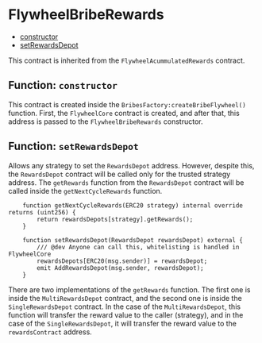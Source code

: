 # FlywheelBribeRewards

- [constructor](#function-constructor)
- [setRewardsDepot](#function-setrewardsdepot)


This contract is inherited from the `FlywheelAcummulatedRewards` contract.

## Function: `constructor`

This contract is created inside the `BribesFactory:createBribeFlywheel()` function. First, the `FlywheelCore` contract is created, and after that, this address is passed to the `FlywheelBribeRewards` constructor.

## Function: `setRewardsDepot`

Allows any strategy to set the `RewardsDepot` address. However, despite this, the `RewardsDepot` contract will be called only for the trusted strategy address. The `getRewards` function from the `RewardsDepot` contract will be called inside the `getNextCycleRewards` function.

```solidity
    function getNextCycleRewards(ERC20 strategy) internal override returns (uint256) {
        return rewardsDepots[strategy].getRewards();
    }

    function setRewardsDepot(RewardsDepot rewardsDepot) external {
        /// @dev Anyone can call this, whitelisting is handled in FlywheelCore
        rewardsDepots[ERC20(msg.sender)] = rewardsDepot;
        emit AddRewardsDepot(msg.sender, rewardsDepot);
    }
```

There are two implementations of the `getRewards` function. The first one is inside the `MultiRewardsDepot` contract, and the second one is inside the `SingleRewardsDepot` contract. In the case of the `MultiRewardsDepot`, this function will transfer the reward value to the caller (strategy), and in the case of the `SingleRewardsDepot`, it will transfer the reward value to the `rewardsContract` address.

